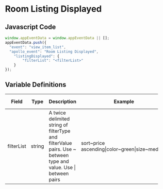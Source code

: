 # Room Listing Displayed

### 

## Javascript Code
```js
window.appEventData = window.appEventData || [];
appEventData.push({
  "event": "view_item_list",
  "apollo_event": "Room Listing Displayed",
    "listingDisplayed": {
        "filterList": "<filterList>"
    }
});
```

## Variable Definitions

|Field|Type|Description|Example|Pattern|Min Length|Max Length|Minimum|Maximum|Multiple Of|
| --- | --- | --- | --- | --- | --- | --- | --- | --- | --- |
|filterList|string|A twice delimited string of filterType and filterValue pairs.  Use \~ between type and value.  Use \| between pairs|sort\~price ascending\|color\~green\|size\~medium|||||||





